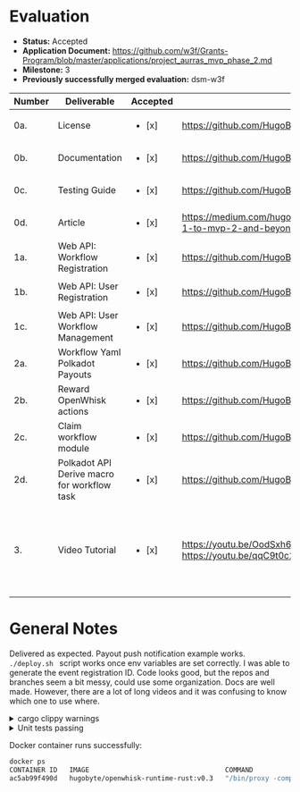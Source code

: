 # Evaluation

- **Status:** Accepted
- **Application Document:** https://github.com/w3f/Grants-Program/blob/master/applications/project_aurras_mvp_phase_2.md
- **Milestone:** 3
- **Previously successfully merged evaluation:** dsm-w3f

| Number | Deliverable | Accepted | Link | Notes |
| ------------- | ------------- | ------------- | ------------- | ------------- |
| 0a. | License | <ul><li>[x] </li></ul> | https://github.com/HugoByte/aurras/blob/master/LICENSE | |
| 0b. | Documentation | <ul><li>[x] </li></ul> | https://github.com/HugoByte/aurras/tree/next/workflow/workflow_apis | Ok. |
| 0c. | Testing Guide | <ul><li>[x] </li></ul> | https://github.com/HugoByte/aurras/blob/next/docs/integration-testing.md | Ok. |
| 0d. | Article | <ul><li>[x] </li></ul> | https://medium.com/hugobyte/advancing-through-milestones-the-journey-of-aurras-from-mvp-1-to-mvp-2-and-beyond-a8550f8391a5 | Ok.|
| 1a. | Web API: Workflow Registration | <ul><li>[x] </li></ul> | https://github.com/HugoByte/aurras/tree/next/actions/workflow-registration | |
| 1b. | Web API: User Registration | <ul><li>[x] </li></ul> | https://github.com/HugoByte/aurras/tree/next/actions/user-registration | |
| 1c. | Web API: User Workflow Management | <ul><li>[x] </li></ul> | https://github.com/HugoByte/aurras/tree/next/actions/workflow-management | |
| 2a. | Workflow Yaml Polkadot Payouts | <ul><li>[x] </li></ul> | https://github.com/HugoByte/aurras/blob/next/workflow/examples/PayoutNotification.yaml | |
| 2b. | Reward OpenWhisk actions | <ul><li>[x] </li></ul> | https://github.com/HugoByte/aurras/blob/next/workflow/polkadot_macro/src/staking_payout.rs#L52  | |
| 2c. | Claim workflow module | <ul><li>[x] </li></ul> | https://github.com/HugoByte/aurras/blob/next/workflow/polkadot_macro/src/staking_payout.rs | |
| 2d. | Polkadot API Derive macro for workflow task | <ul><li>[x] </li></ul> | https://github.com/HugoByte/aurras/tree/next/workflow/polkadot_macro | |
| 3. | Video Tutorial | <ul><li>[x] </li></ul> | https://youtu.be/OodSxh65twA <br/> https://youtu.be/qqC9t0c2M1A | Points to wrong tutorial. Could be improved to better correspond with docs.|

# General Notes

Delivered as expected. Payout push notification example works. `./deploy.sh ` script works once env variables are set correctly. I was able to generate the event registration ID. Code looks good, but the repos and branches seem a bit messy, could use some organization. Docs are well made. However, there are a lot of long videos and it was confusing to know which one to use where.


<details>
  <summary>cargo clippy warnings</summary>

```rust
error: redundant redefinition of a binding
  --> workflow/openwhisk_macro/src/lib.rs:42:9
   |
42 |     let insecure = match property_map["Insecure"].as_str() {
   |         ^^^^^^^^
...
50 |     let insecure = insecure;
   |     ^^^^^^^^^^^^^^^^^^^^^^^^
   |
   = help: remove the redefinition of `insecure`
   = help: for further information visit https://rust-lang.github.io/rust-clippy/master/index.html#redundant_locals
   = note: `#[deny(clippy::redundant_locals)]` on by default

error: could not compile `openwhisk_macro` (lib) due to previous error
warning: build failed, waiting for other jobs to finish...
warning: this `else` branch is empty
  --> workflow/polkadot_macro/src/lib.rs:90:7
   |
90 |       } else {
   |  _______^
91 | |     }
   | |_____^ help: you can remove it
   |
   = help: for further information visit https://rust-lang.github.io/rust-clippy/master/index.html#needless_else
   = note: `#[warn(clippy::needless_else)]` on by default

warning: `substrate_macro` (lib) generated 1 warning (run `cargo clippy --fix --lib -p substrate_macro` to apply 1 suggestion)
```
</details>

<details>
  <summary>Unit tests passing</summary>

```rust
warning: variable does not need to be mutable
   --> workflow/test_util/src/wasi_http.rs:135:13
    |
135 |         let mut body = &mut st.responses.get_mut(&handle).unwrap().body;
    |             ----^^^^
    |             |
    |             help: remove this `mut`
    |
    = note: `#[warn(unused_mut)]` on by default

warning: `test_util` (bin "test_util" test) generated 1 warning (run `cargo fix --bin "test_util" --tests` to apply 1 suggestion)
warning: method `init` is never used
  --> actions/workflow-registration/src/lib.rs:47:12
   |
38 | impl Action {
   | ----------- method in this implementation
...
47 |     pub fn init(&mut self, config: &Config) {
   |            ^^^^
   |
   = note: `#[warn(dead_code)]` on by default

warning: `action-workflow-registartion` (lib test) generated 1 warning
    Finished test [unoptimized + debuginfo] target(s) in 39.76s
     Running unittests src/lib.rs (target/debug/deps/action_balance_filter-385f1da13e0155f5)

running 4 tests
test tests::invoke_trigger_fail - should panic ... ok
test tests::invoke_trigger_pass - should panic ... ok
test tests::filter_topics_pass ... ok
test tests::filter_address_pass ... ok

test result: ok. 4 passed; 0 failed; 0 ignored; 0 measured; 0 filtered out; finished in 17.86s

     Running unittests src/lib.rs (target/debug/deps/action_balance_notification_registration-d1d24cda0e534c55)

running 5 tests
test tests::get_event_sources_fail_getaddress - should panic ... ok
test tests::get_event_sources_invalid_method - should panic ... ok
test tests::get_event_sources_fail ... ok
test tests::add_address_pass ... ok
test tests::get_event_sources_pass - should panic ... ok

test result: ok. 5 passed; 0 failed; 0 ignored; 0 measured; 0 filtered out; finished in 13.43s

     Running unittests src/lib.rs (target/debug/deps/action_event_receiver-10533ecd93f10979)

running 2 tests
test tests::parse_event_pass ... ok
test tests::parse_event_fail - should panic ... ok

test result: ok. 2 passed; 0 failed; 0 ignored; 0 measured; 0 filtered out; finished in 0.01s

     Running unittests src/lib.rs (target/debug/deps/action_event_registration-254df74353f7135d)

running 1 test
test tests::register_source_pass ... ok
```
</details>

Docker container runs successfully:
```sh
docker ps
CONTAINER ID   IMAGE                                  COMMAND                  CREATED          STATUS          PORTS     NAMES
ac5ab99f490d   hugobyte/openwhisk-runtime-rust:v0.3   "/bin/proxy -compile…"   45 seconds ago   Up 44 seconds             practical_cartwright
```
